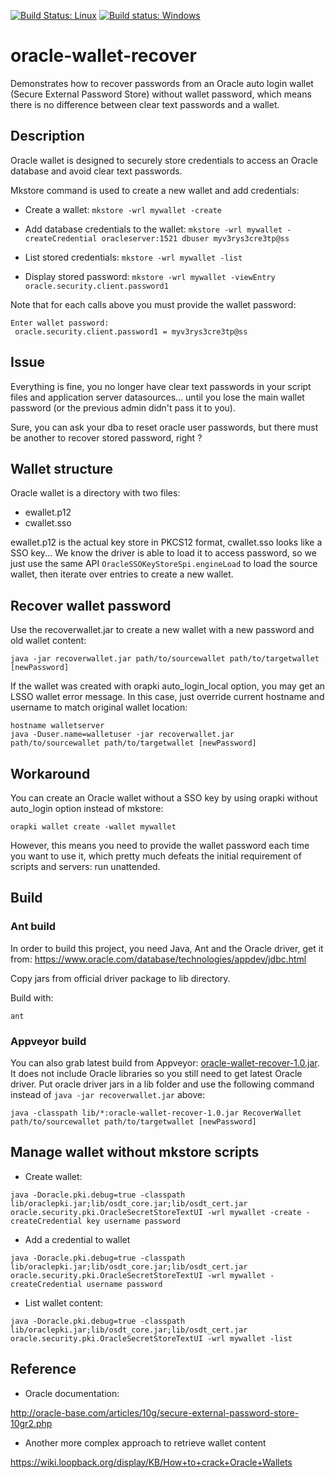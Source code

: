 [![Build Status: Linux](https://travis-ci.org/mguessan/oracle-wallet-recover.svg?branch=master)](https://travis-ci.org/mguessan/oracle-wallet-recover)
[![Build status: Windows](https://ci.appveyor.com/api/projects/status/uuvayjefe931ejpp?svg=true)](https://ci.appveyor.com/project/mguessan/oracle-wallet-recover)

# oracle-wallet-recover
Demonstrates how to recover passwords from an Oracle auto login wallet (Secure External Password Store) without wallet password, which means there is no difference between clear text passwords and a wallet.

## Description
Oracle wallet is designed to securely store credentials to access an Oracle database and avoid clear text passwords.

Mkstore command is used to create a new wallet and add credentials:

- Create a wallet:
`mkstore -wrl mywallet -create`

- Add database credentials to the wallet:
`mkstore -wrl mywallet -createCredential oracleserver:1521 dbuser myv3rys3cre3tp@ss`

- List stored credentials:
`mkstore -wrl mywallet -list`

- Display stored password:
`mkstore -wrl mywallet -viewEntry oracle.security.client.password1`

Note that for each calls above you must provide the wallet password:

```
Enter wallet password:
 oracle.security.client.password1 = myv3rys3cre3tp@ss
```
 
## Issue
Everything is fine, you no longer have clear text passwords in your script files and application server datasources...
until you lose the main wallet password (or the previous admin didn't pass it to you).

Sure, you can ask your dba to reset oracle user passwords, but there must be another to recover stored password, right ?

## Wallet structure
Oracle wallet is a directory with two files:
* ewallet.p12
* cwallet.sso

ewallet.p12 is the actual key store in PKCS12 format, cwallet.sso looks like a SSO key...
We know the driver is able to load it to access password, so we just use the same API `OracleSSOKeyStoreSpi.engineLoad`
to load the source wallet, then iterate over entries to create a new wallet.

## Recover wallet password
Use the recoverwallet.jar to create a new wallet with a new password and old wallet content:

`java -jar recoverwallet.jar path/to/sourcewallet path/to/targetwallet [newPassword]`

If the wallet was created with orapki auto_login_local option, you may get an LSSO wallet error message.
In this case, just override current hostname and username to match original wallet location:

```
hostname walletserver
java -Duser.name=walletuser -jar recoverwallet.jar path/to/sourcewallet path/to/targetwallet [newPassword]
```


## Workaround
You can create an Oracle wallet without a SSO key by using orapki without auto_login option instead of mkstore:

`orapki wallet create -wallet mywallet`

However, this means you need to provide the wallet password each time you want to use it, 
which pretty much defeats the initial requirement of scripts and servers: run unattended.

## Build
### Ant build
In order to build this project, you need Java, Ant and the Oracle driver, get it from:
https://www.oracle.com/database/technologies/appdev/jdbc.html

Copy jars from official driver package to lib directory.

Build with:
```
ant
```

### Appveyor build
You can also grab latest build from Appveyor: [oracle-wallet-recover-1.0.jar](https://ci.appveyor.com/api/projects/mguessan/oracle-wallet-recover/artifacts/target%2Foracle-wallet-recover-1.0.jar?job=Environment%3A%20JAVA_HOME%3DC%3A%5CProgram%20Files%5CJava%5Cjdk1.8.0).
It does not include Oracle libraries so you still need to get latest Oracle driver.
Put oracle driver jars in a lib folder and use the following command instead of `java -jar recoverwallet.jar` above:

```
java -classpath lib/*:oracle-wallet-recover-1.0.jar RecoverWallet path/to/sourcewallet path/to/targetwallet [newPassword]
```
 

## Manage wallet without mkstore scripts
* Create wallet:

`java -Doracle.pki.debug=true -classpath lib/oraclepki.jar;lib/osdt_core.jar;lib/osdt_cert.jar oracle.security.pki.OracleSecretStoreTextUI -wrl mywallet -create -createCredential key username password`

* Add a credential to wallet

`java -Doracle.pki.debug=true -classpath lib/oraclepki.jar;lib/osdt_core.jar;lib/osdt_cert.jar oracle.security.pki.OracleSecretStoreTextUI -wrl mywallet -createCredential username password`

* List wallet content:

`java -Doracle.pki.debug=true -classpath lib/oraclepki.jar;lib/osdt_core.jar;lib/osdt_cert.jar oracle.security.pki.OracleSecretStoreTextUI -wrl mywallet -list`

## Reference

* Oracle documentation:

http://oracle-base.com/articles/10g/secure-external-password-store-10gr2.php

* Another more complex approach to retrieve wallet content

https://wiki.loopback.org/display/KB/How+to+crack+Oracle+Wallets
    
    
    
